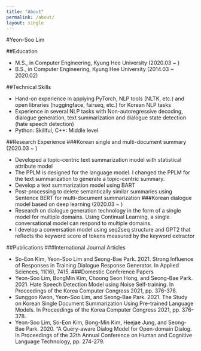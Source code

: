 ```yaml
---
title: "About"
permalink: /about/
layout: single
---
```

#Yeon-Soo Lim

##Education
- M.S., in Computer Engineering, Kyung Hee University (2020.03 ~ )
- B.S., in Computer Engineering, Kyung Hee University (2014.03 ~ 2020.02)

##Technical Skills
- Hand-on experience in applying PyTorch, NLP tools (NLTK, etc.) and open libraries (huggingface, fairseq, etc.) for Korean NLP tasks
- Experience in several NLP tasks with Non-autoregressive decoding, dialogue generation, text summarization and dialogue state detection (hate speech detection)
- Python: Skillful, C++: Middle level

##Research Experience
###Korean single and multi-document summary (2020.03 ~ )
- Developed a topic-centric text summarization model with statistical attribute model
- The PPLM is designed for the language model. I changed the PPLM for the text summarization to generate a topic-centric summary.
- Develop a text summarization model using BART
- Post-processing to delete semantically similar summaries using Sentence BERT for multi-document summarization
###Korean dialogue model based on deep learning (2020.03 ~ )
- Research on dialogue generation technology in the form of a single model for multiple domains. Using Continual Learning, a single conversational model can respond to multiple domains.
- I develop a conversation model using seq2seq structure and GPT2 that reflects the keyword score of tokens measured by the keyword extractor

##Publications
###International Journal Articles
- So-Eon Kim, Yeon-Soo Lim and Seong-Bae Park. 2021. Strong Influence of Responses in Training Dialogue Response Generator. In Applied Sciences, 11(16), 7415.
###Domestic Conference Papers
- Yeon-Soo Lim, BongMin Kim, Choong Seon Hong, and Seong-Bae Park. 2021. Hate Speech Detection Model using Noise Self-training. In Proceedings of the Korea Computer Congress 2021, pp. 376-378.
- Sunggoo Kwon, Yeon-Soo Lim, and Seong-Bae Park. 2021. The Study on Korean Single Document Summarization Using Pre-trained Language Models. In Proceedings of the Korea Computer Congress 2021, pp. 376-378.
- Yeon-Soo Lim, So-Eon Kim, Bong-Min Kim, Heejae Jung, and Seong-Bae Park. 2020. “A Query-aware Dialog Model for Open-domain Dialog. In Proceedings of the 32th Annual Conference on Human and Cognitive Language Technology, pp. 274-279.
